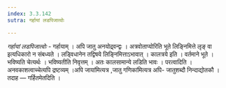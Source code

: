 ```yaml
---
index: 3.3.142
sutra: गर्हायां लडपिजात्वोः

---
```

_गर्हायां लडपिजात्वोः_ - गर्हायाम् । अपि जातु अनयोद्र्वन्द्वः । अत्रवोताप्योरिति भूते लिङ्निमित्ते लृङ् वा इत्यधिकारो न संबध्यते । लड्विधानेन तद्विषये लिङ्निमित्ताऽभावात् । कालत्रये इति । वर्तमाने भूते । भविष्यति चेत्यर्थः । भविष्यतीति निवृत्तम् । अतः कालसामान्ये लडिति भावः । परत्वादिति । अनवकाशत्वाच्चेत्यपि द्रष्टव्यम् ।अपि जाया॑मित्यत्र ,जातु गणिका॑मित्यत्र अपि- जातुशब्दौ निन्दाद्योतकौ । तदाह —  गर्हितमेतदिति ।